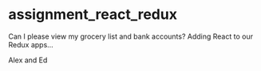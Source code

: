 # assignment_react_redux
Can I please view my grocery list and bank accounts? Adding React to our Redux apps...

Alex and Ed